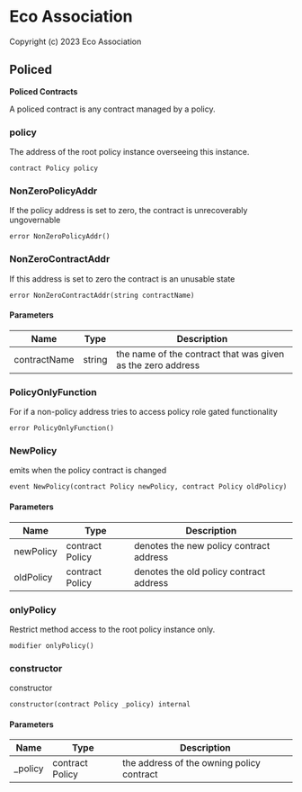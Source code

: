 # Eco Association

Copyright (c) 2023 Eco Association

## Policed

**Policed Contracts**

A policed contract is any contract managed by a policy.

### policy

The address of the root policy instance overseeing this instance.

```solidity
contract Policy policy
```

### NonZeroPolicyAddr

If the policy address is set to zero, the contract is unrecoverably ungovernable

```solidity
error NonZeroPolicyAddr()
```

### NonZeroContractAddr

If this address is set to zero the contract is an unusable state

```solidity
error NonZeroContractAddr(string contractName)
```
#### Parameters

| Name | Type | Description |
| ---- | ---- | ----------- |
| contractName | string | the name of the contract that was given as the zero address |

### PolicyOnlyFunction

For if a non-policy address tries to access policy role gated functionality

```solidity
error PolicyOnlyFunction()
```

### NewPolicy

emits when the policy contract is changed

```solidity
event NewPolicy(contract Policy newPolicy, contract Policy oldPolicy)
```
#### Parameters

| Name | Type | Description |
| ---- | ---- | ----------- |
| newPolicy | contract Policy | denotes the new policy contract address |
| oldPolicy | contract Policy | denotes the old policy contract address |

### onlyPolicy

Restrict method access to the root policy instance only.

```solidity
modifier onlyPolicy()
```

### constructor

constructor

```solidity
constructor(contract Policy _policy) internal
```
#### Parameters

| Name | Type | Description |
| ---- | ---- | ----------- |
| _policy | contract Policy | the address of the owning policy contract |

